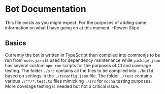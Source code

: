 # Bot Documentation

This file exists as you might expect. For the purposes of adding some information on what I have going on at this moment. -Rowen Stipe

## Basics

Currently the bot is written in TypeScript then compiled into commonjs to be run from `node`. `yarn` is used for dependency maintenance while `package.json` has several custom `npm run` scripts for the purposes of CI and coverage testing. The folder `./src` contains all the files to be compiled into `./build` based on settings in the `./tsconfig.json` file. The folder `./test` contains various `./**/*.test.ts` files mimicking `./src` for `mocha` testing purposes. More coverage testing is needed but not a critical issue.
